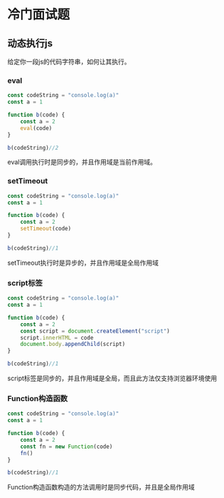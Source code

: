 # 冷门面试题

## 动态执行js

给定你一段js的代码字符串，如何让其执行。

### eval

```javascript
const codeString = "console.log(a)"
const a = 1

function b(code) {
    const a = 2
    eval(code)
}

b(codeString)//2
```

eval调用执行时是同步的，并且作用域是当前作用域。

### setTimeout

```javascript
const codeString = "console.log(a)"
const a = 1

function b(code) {
    const a = 2
    setTimeout(code)
}

b(codeString)//1
```

setTimeout执行时是异步的，并且作用域是全局作用域

### script标签

```javascript
const codeString = "console.log(a)"
const a = 1

function b(code) {
    const a = 2
    const script = document.createElement("script")
    script.innerHTML = code
    document.body.appendChild(script)
}

b(codeString)//1
```

script标签是同步的，并且作用域是全局，而且此方法仅支持浏览器环境使用

### Function构造函数

```javascript
const codeString = "console.log(a)"
const a = 1

function b(code) {
    const a = 2
    const fn = new Function(code)
    fn()
}

b(codeString)//1
```

Function构造函数构造的方法调用时是同步代码，并且是全局作用域